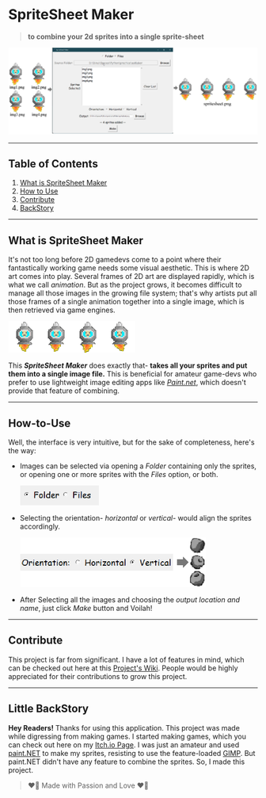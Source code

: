 # SpriteSheet Maker

> **to combine your 2d sprites into a single sprite-sheet**

![App](./res/app.png)

- - -

## Table of Contents

1. [What is SpriteSheet Maker](#what-is-spritesheet-maker)
1. [How to Use](#how-to-use)
1. [Contribute](#contribute)
1. [BackStory](#little-backstory)

- - -

## What is SpriteSheet Maker

It's not too long before 2D gamedevs come to a point where their fantastically working game needs some visual aesthetic. This is where 2D art comes into play. Several frames of 2D art are displayed rapidly, which is what we call *animation*. But as the project grows, it becomes difficult to manage all those images in the growing file system; that's why artists put all those frames of a single animation together into a single image, which is then retrieved via game engines.

![Animation illustration](./res/anim.gif)

This ***SpriteSheet Maker*** does exactly that- **takes all your sprites and put them into a single image file.** This is beneficial for amateur game-devs who prefer to use lightweight image editing apps like [*Paint.net*](https://www.getpaint.net/), which doesn't provide that feature of combining.

- - -

## How-to-Use

Well, the interface is very intuitive, but for the sake of completeness, here's the way:

* Images can be selected via opening a *Folder* containing only the sprites, or opening one or more sprites with the *Files* option, or both.

    ![Source](./res/source.png)

* Selecting the orientation- *horizontal* or *vertical*- would align the sprites accordingly.

    ![Orientation](./res/orientation.png)

* After Selecting all the images and choosing the *output location and name*, just click *Make* button and Voilah!

- - -

## Contribute

This project is far from significant. I have a lot of features in mind, which can be checked out here at this [Project's Wiki](https://github.com/lightRajat/SpriteSheet-Maker/wiki). People would be highly appreciated for their contributions to grow this project.

- - -

## Little BackStory

**Hey Readers!** Thanks for using this application. This project was made while digressing from making games. I started making games, which you can check out here on my [Itch.io Page](https://lightrajat.itch.io/). I was just an amateur and used [paint.NET](https://www.getpaint.net/) to make my sprites, resisting to use the feature-loaded [GIMP](https://www.gimp.org/). But paint.NET didn't have any feature to combine the sprites. So, I made this project.

> :heart_on_fire: Made with Passion and Love :heart_on_fire: